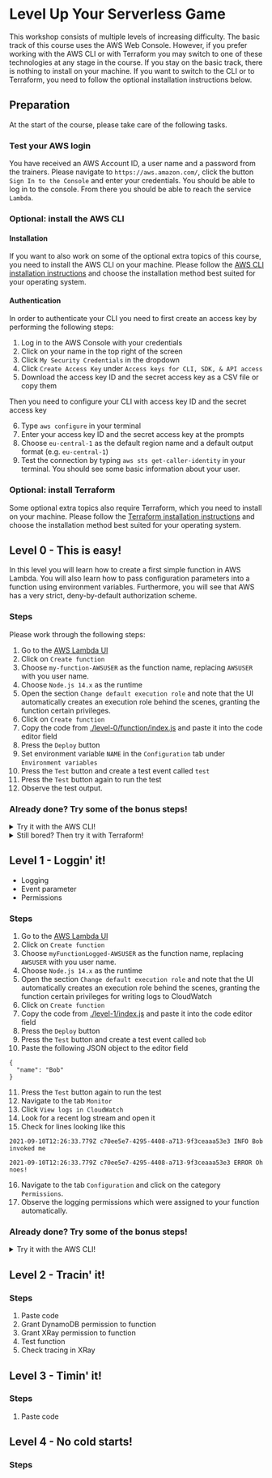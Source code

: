 # Level Up Your Serverless Game

This workshop consists of multiple levels of increasing difficulty. The basic track of this course uses the AWS Web Console. However, if you prefer working with the AWS CLI or with Terraform you may switch to one of these technologies at any stage in the course. If you stay on the basic track, there is nothing to install on your machine. If you want to switch to the CLI or to Terraform, you need to follow the optional installation instructions below.

## Preparation

At the start of the course, please take care of the following tasks.

### Test your AWS login

You have received an AWS Account ID, a user name and a password from the trainers. Please navigate to `https://aws.amazon.com/`, click the button `Sign In to the Console` and enter your credentials. You should be able to log in to the console. From there you should be able to reach the service `Lambda`.

### Optional: install the AWS CLI

#### Installation

If you want to also work on some of the optional extra topics of this course, you need to install the AWS CLI on your machine. Please follow the [AWS CLI installation instructions](https://docs.aws.amazon.com/cli/latest/userguide/cli-chap-install.html) and choose the installation method best suited for your operating system.

#### Authentication

In order to authenticate your CLI you need to first create an access key by performing the following steps:

1. Log in to the AWS Console with your credentials
2. Click on your name in the top right of the screen
3. Click `My Security Credentials` in the dropdown
4. Click `Create Access Key` under `Access keys for CLI, SDK, & API access`
5. Download the access key ID and the secret access key as a CSV file or copy them

Then you need to configure your CLI with access key ID and the secret access key

6. Type `aws configure` in your terminal
7. Enter your access key ID and the secret access key at the prompts
8. Choose `eu-central-1` as the default region name and a default output format (e.g. `eu-central-1`)
9. Test the connection by typing `aws sts get-caller-identity` in your terminal. You should see some basic information about your user.

### Optional: install Terraform

Some optional extra topics also require Terraform, which you need to install on your machine. Please follow the [Terraform installation instructions](https://learn.hashicorp.com/tutorials/terraform/install-cli) and choose the installation method best suited for your operating system.

## Level 0 - This is easy!

In this level you will learn how to create a first simple function in AWS Lambda. You will also learn how to pass configuration parameters into a function using environment variables. Furthermore, you will see that AWS has a very strict, deny-by-default authorization scheme.

### Steps

Please work through the following steps:

1. Go to the [AWS Lambda UI](https://console.aws.amazon.com/lambda)
1. Click on `Create function`
1. Choose `my-function-AWSUSER` as the function name, replacing `AWSUSER` with you user name.
1. Choose `Node.js 14.x` as the runtime
1. Open the section `Change default execution role` and note that the UI automatically creates an execution role behind the scenes, granting the function certain privileges.
1. Click on `Create function`
1. Copy the code from [./level-0/function/index.js](https://github.com/bespinian/serverless-workshop/blob/main/level-0/function/index.js) and paste it into the code editor field
1. Press the `Deploy` button
1. Set environment variable `NAME` in the `Configuration` tab under `Environment variables`
1. Press the `Test` button and create a test event called `test`
1. Press the `Test` button again to run the test
1. Observe the test output.

### Already done? Try some of the bonus steps!

<details>
  <summary>Try it with the AWS CLI!</summary>

1. Set the AWSUSER environment variable.

```
export AWSUSER=<your AWS username>
```

2. Create an execution role which will allow Lambda functions to access AWS resources:

```
aws iam create-role --role-name lambda-ex-"$AWSUSER" --assume-role-policy-document '{"Version": "2012-10-17","Statement": [{ "Effect": "Allow", "Principal": {"Service": "lambda.amazonaws.com"}, "Action": "sts:AssumeRole"}]}'
```

3. Grant certain permissions to your newly created role. The managed policy `AWSLambdaBasicExecutionRole` has the permissions needed to write logs to CloudWatch:

```
aws iam attach-role-policy --role-name lambda-ex-"$AWSUSER" --policy-arn arn:aws:iam::aws:policy/service-role/AWSLambdaBasicExecutionRole
```

4. Create a deployment package for your function:

```
zip -j function.zip level-0/index.js
```

5. Create the function:

```
export ACCOUNT_ID=<your account ID>

aws lambda create-function --function-name my-function-cli-"$AWSUSER" --zip-file fileb://function.zip --handler index.handler --runtime nodejs14.x --role arn:aws:iam::"$ACCOUNT_ID":role/lambda-ex-"$AWSUSER"
```

6. Set the `NAME` environment variable to your user name:

```
aws lambda update-function-configuration --function-name my-function-cli-"$AWSUSER" --environment "Variables={NAME='$AWSUSER'}"
```

7. Invoke the function:

```
aws lambda invoke --function-name my-function-cli-"$AWSUSER" out --log-type Tail
```

8. Invoke the function and decode the logs:

```
aws lambda invoke --function-name my-function-cli-"$AWSUSER" out --log-type Tail --query 'LogResult' --output text |  base64 -d
```

9. Clean up

```
aws lambda delete-function --function-name my-function-cli-"$AWSUSER"

aws iam delete-role --role-name lambda-ex-"$AWSUSER"
```

</details>

<details>
  <summary>Still bored? Then try it with Terraform!</summary>

1. Navigate to the Terraform module

```
cd level-0/advanced/terraform
```

2. Initialize the Terraform module

```
terraform init
```

3. Set your AWS user name as a environment variable for Terraform

```
export TF_VAR_aws_user=<your AWS user name>
```

4. Apply the Terraform module

```
terraform apply
```

5. Invoke the function

```
aws lambda invoke --function-name=$(terraform output -raw function_name) response.json
```

6. Clean up

```
terraform destroy
```

</details>

## Level 1 - Loggin' it!

- Logging
- Event parameter
- Permissions

### Steps

1. Go to the [AWS Lambda UI](https://console.aws.amazon.com/lambda)
2. Click on `Create function`
3. Choose `myFunctionLogged-AWSUSER` as the function name, replacing `AWSUSER` with you user name.
4. Choose `Node.js 14.x` as the runtime
5. Open the section `Change default execution role` and note that the UI automatically creates an execution role behind the scenes, granting the function certain privileges for writing logs to CloudWatch
6. Click on `Create function`
7. Copy the code from [./level-1/index.js](https://github.com/bespinian/serverless-workshop/blob/main/level-1/index.js) and paste it into the code editor field
8. Press the `Deploy` button
9. Press the `Test` button and create a test event called `bob`
10. Paste the following JSON object to the editor field

```
{
  "name": "Bob"
}
```

11. Press the `Test` button again to run the test
12. Navigate to the tab `Monitor`
13. Click `View logs in CloudWatch`
14. Look for a recent log stream and open it
15. Check for lines looking like this

```
2021-09-10T12:26:33.779Z c70ee5e7-4295-4408-a713-9f3ceaaa53e3 INFO Bob invoked me

2021-09-10T12:26:33.779Z c70ee5e7-4295-4408-a713-9f3ceaaa53e3 ERROR Oh noes!
```

16. Navigate to the tab `Configuration` and click on the category `Permissions`.
17. Observe the logging permissions which were assigned to your function automatically.

### Already done? Try some of the bonus steps!

<details>
  <summary>Try it with the AWS CLI!</summary>

1. Set the AWSUSER environment variable.

```
export AWSUSER=<your AWS username>
```

2. Create an execution role which will allow Lambda functions to access AWS resources:

```
aws iam create-role --role-name lambda-ex-"$AWSUSER" --assume-role-policy-document '{"Version": "2012-10-17","Statement": [{ "Effect": "Allow", "Principal": {"Service": "lambda.amazonaws.com"}, "Action": "sts:AssumeRole"}]}'
```

3. Grant certain permissions to your newly created role. The managed policy `AWSLambdaBasicExecutionRole` has the permissions needed to write logs to CloudWatch:

```
aws iam attach-role-policy --role-name lambda-ex-"$AWSUSER" --policy-arn arn:aws:iam::aws:policy/service-role/AWSLambdaBasicExecutionRole
```

4. Create a deployment package for your function:

```
zip -j function.zip level-1/function/index.js
```

5. Create the function:

```
export ACCOUNT_ID=<your account ID>

aws lambda create-function --function-name my-function-cli-"$AWSUSER" --zip-file fileb://function.zip --handler index.handler --runtime nodejs14.x --role arn:aws:iam::"$ACCOUNT_ID":role/lambda-ex-"$AWSUSER"
```

6. Invoke the function with a test event:

```
aws lambda invoke --function-name my-function-cli-"$AWSUSER" --cli-binary-format raw-in-base64-out --payload '{ "name": "Bob" }' out --log-type Tail
```

7. Find the latest log stream for your function in CloudWatch:

```
aws logs describe-log-streams --log-group-name=/aws/lambda/my-function-cli-"$AWSUSER"
```

7. Inspect the log events of the log stream:

```
aws logs get-log-events --log-group-name=/aws/lambda/my-function-cli-"$AWSUSER" --log-stream-name=<name of latest log stream>
```

8. Clean up

```
aws lambda delete-function --function-name my-function-cli-"$AWSUSER"

aws iam delete-role --role-name lambda-ex-"$AWSUSER"
```

</details>

## Level 2 - Tracin' it!

### Steps

1. Paste code
1. Grant DynamoDB permission to function
1. Grant XRay permission to function
1. Test function
1. Check tracing in XRay

## Level 3 - Timin' it!

### Steps

1. Paste code

## Level 4 - No cold starts!

### Steps
